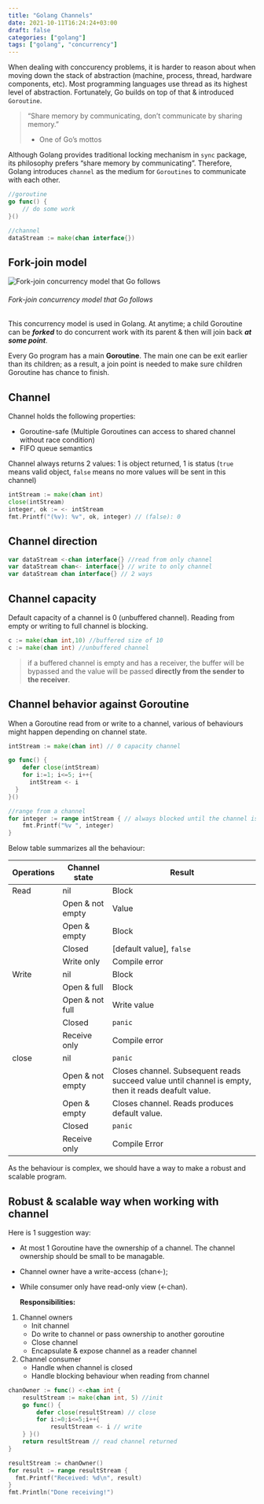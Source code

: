 ```yaml
---
title: "Golang Channels"
date: 2021-10-11T16:24:24+03:00
draft: false 
categories: ["golang"]
tags: ["golang", "concurrency"]
---
```


When dealing with conccurency problems, it is harder to reason about when moving down the stack of abstraction (machine, process, thread, hardware components, etc). Most programming languages use thread as its highest level of abstraction. Fortunately, Go builds on top of that & introduced `Goroutine`.

> “Share memory by communicating, don’t communicate by sharing memory.” 
>
> - One of Go’s mottos

Although Golang provides traditional locking mechanism in `sync` package, its philosophy prefers “share memory by communicating”. Therefore, Golang introduces `channel` as the medium for `Goroutines` to communicate with each other.
```go
//goroutine
go func() { 
	// do some work
}()

//channel
dataStream := make(chan interface{})
```
## Fork-join model

![Fork-join concurrency model that Go follows](/Go_con_model.png)

###### Fork-join concurrency model that Go follows

This concurrency model is used in Golang. At anytime; a child Goroutine can be ***forked*** to do concurrent work with its parent & then will join back ***at some point***.

Every Go program has a main **Goroutine**. The main one can be exit earlier than its children; as a result, a join point is needed to make sure children Goroutine has chance to finish.

## Channel
Channel holds the following properties:

*   Goroutine-safe (Multiple Goroutines can access to shared channel without race condition)
*   FIFO queue semantics

Channel always returns 2 values: 1 is object returned, 1 is status (`true` means valid object, `false` means no more values will be sent in this channel)
```go
intStream := make(chan int)
close(intStream)
integer, ok := <- intStream 
fmt.Printf("(%v): %v", ok, integer) // (false): 0
```
## Channel direction
```go
var dataStream <-chan interface{} //read from only channel
var dataStream chan<- interface{} // write to only channel
var dataStream chan interface{} // 2 ways
```
## Channel capacity
Default capacity of a channel is 0 (unbuffered channel). Reading from empty or writing to full channel is blocking.
```go
c := make(chan int,10) //buffered size of 10
c := make(chan int) //unbuffered channel
```
> if a buffered channel is empty and has a receiver, the buffer will be bypassed and the value will be passed **directly from the sender to the receiver**.

## Channel behavior against Goroutine
When a Goroutine read from or write to a channel, various of behaviours might happen depending on channel state.
```go
intStream := make(chan int) // 0 capacity channel

go func() {
	defer close(intStream) 
	for i:=1; i<=5; i++{
	  intStream <- i
  }
}()

//range from a channel
for integer := range intStream { // always blocked until the channel is closed
	fmt.Printf("%v ", integer)
}
```
Below table summarizes all the behaviour:

 Operations | Channel state | Result 
------------ | ---------------- | ------- 
Read | nil | Block
| | Open & not empty | Value
| | Open & empty | Block
| | Closed | [default value], `false`
| | Write only | Compile error
Write | nil | Block
| | Open & full | Block
| | Open & not full | Write value
| | Closed | `panic`
| | Receive only | Compile error
close |	nil | `panic`
| | Open & not empty | Closes channel. Subsequent reads succeed value until channel is empty, then it reads deafult value.
| | Open & empty | Closes channel. Reads produces default value.
| | Closed | `panic`
| | Receive only | Compile Error

As the behaviour is complex, we should have a way to make a robust and scalable program.

## Robust & scalable way when working with channel

Here is 1 suggestion way:

*   At most 1 Goroutine have the ownership of a channel. The channel ownership should be small to be managable.
*   Channel owner have a write-access (chan←);
*   While consumer only have read-only view (←chan).

    **Responsibilities:**
1.  Channel owners
    +   Init channel
    +   Do write to channel or pass ownership to another goroutine
    +   Close channel
    +   Encapsulate & expose channel as a reader channel
2.  Channel consumer
    +   Handle when channel is closed
    +   Handle blocking behaviour when reading from channel
```go
chanOwner := func() <-chan int { 
	resultStream := make(chan int, 5) //init
	go func() {
		defer close(resultStream) // close
		for i:=0;i<=5;i++{ 
			resultStream <- i // write
	} }()
	return resultStream // read channel returned
}

resultStream := chanOwner()
for result := range resultStream {
  fmt.Printf("Received: %d\n", result)
}
fmt.Println("Done receiving!")
```